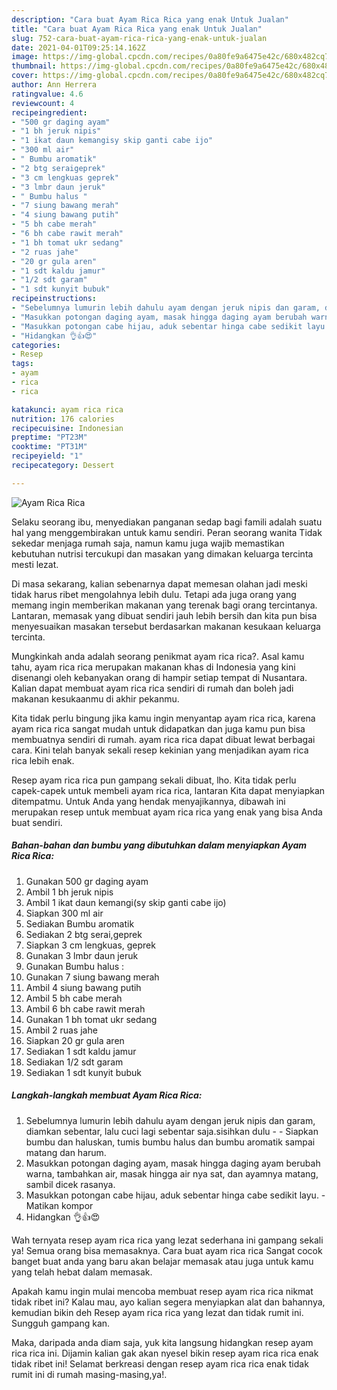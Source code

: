 ```yaml
---
description: "Cara buat Ayam Rica Rica yang enak Untuk Jualan"
title: "Cara buat Ayam Rica Rica yang enak Untuk Jualan"
slug: 752-cara-buat-ayam-rica-rica-yang-enak-untuk-jualan
date: 2021-04-01T09:25:14.162Z
image: https://img-global.cpcdn.com/recipes/0a80fe9a6475e42c/680x482cq70/ayam-rica-rica-foto-resep-utama.jpg
thumbnail: https://img-global.cpcdn.com/recipes/0a80fe9a6475e42c/680x482cq70/ayam-rica-rica-foto-resep-utama.jpg
cover: https://img-global.cpcdn.com/recipes/0a80fe9a6475e42c/680x482cq70/ayam-rica-rica-foto-resep-utama.jpg
author: Ann Herrera
ratingvalue: 4.6
reviewcount: 4
recipeingredient:
- "500 gr daging ayam"
- "1 bh jeruk nipis"
- "1 ikat daun kemangisy skip ganti cabe ijo"
- "300 ml air"
- " Bumbu aromatik"
- "2 btg seraigeprek"
- "3 cm lengkuas geprek"
- "3 lmbr daun jeruk"
- " Bumbu halus "
- "7 siung bawang merah"
- "4 siung bawang putih"
- "5 bh cabe merah"
- "6 bh cabe rawit merah"
- "1 bh tomat ukr sedang"
- "2 ruas jahe"
- "20 gr gula aren"
- "1 sdt kaldu jamur"
- "1/2 sdt garam"
- "1 sdt kunyit bubuk"
recipeinstructions:
- "Sebelumnya lumurin lebih dahulu ayam dengan jeruk nipis dan garam, diamkan sebentar, lalu cuci lagi sebentar saja.sisihkan dulu  Siapkan bumbu dan haluskan, tumis bumbu halus dan bumbu aromatik sampai matang dan harum."
- "Masukkan potongan daging ayam, masak hingga daging ayam berubah warna, tambahkan air, masak hingga air nya sat, dan ayamnya matang, sambil dicek rasanya."
- "Masukkan potongan cabe hijau, aduk sebentar hinga cabe sedikit layu.  Matikan kompor"
- "Hidangkan 👌👍😍"
categories:
- Resep
tags:
- ayam
- rica
- rica

katakunci: ayam rica rica 
nutrition: 176 calories
recipecuisine: Indonesian
preptime: "PT23M"
cooktime: "PT31M"
recipeyield: "1"
recipecategory: Dessert

---
```



![Ayam Rica Rica](https://img-global.cpcdn.com/recipes/0a80fe9a6475e42c/680x482cq70/ayam-rica-rica-foto-resep-utama.jpg)

Selaku seorang ibu, menyediakan panganan sedap bagi famili adalah suatu hal yang menggembirakan untuk kamu sendiri. Peran seorang  wanita Tidak sekedar menjaga rumah saja, namun kamu juga wajib memastikan kebutuhan nutrisi tercukupi dan masakan yang dimakan keluarga tercinta mesti lezat.

Di masa  sekarang, kalian sebenarnya dapat memesan olahan jadi meski tidak harus ribet mengolahnya lebih dulu. Tetapi ada juga orang yang memang ingin memberikan makanan yang terenak bagi orang tercintanya. Lantaran, memasak yang dibuat sendiri jauh lebih bersih dan kita pun bisa menyesuaikan masakan tersebut berdasarkan makanan kesukaan keluarga tercinta. 



Mungkinkah anda adalah seorang penikmat ayam rica rica?. Asal kamu tahu, ayam rica rica merupakan makanan khas di Indonesia yang kini disenangi oleh kebanyakan orang di hampir setiap tempat di Nusantara. Kalian dapat membuat ayam rica rica sendiri di rumah dan boleh jadi makanan kesukaanmu di akhir pekanmu.

Kita tidak perlu bingung jika kamu ingin menyantap ayam rica rica, karena ayam rica rica sangat mudah untuk didapatkan dan juga kamu pun bisa membuatnya sendiri di rumah. ayam rica rica dapat dibuat lewat berbagai cara. Kini telah banyak sekali resep kekinian yang menjadikan ayam rica rica lebih enak.

Resep ayam rica rica pun gampang sekali dibuat, lho. Kita tidak perlu capek-capek untuk membeli ayam rica rica, lantaran Kita dapat menyiapkan ditempatmu. Untuk Anda yang hendak menyajikannya, dibawah ini merupakan resep untuk membuat ayam rica rica yang enak yang bisa Anda buat sendiri.

<!--inarticleads1-->

##### Bahan-bahan dan bumbu yang dibutuhkan dalam menyiapkan Ayam Rica Rica:

1. Gunakan 500 gr daging ayam
1. Ambil 1 bh jeruk nipis
1. Ambil 1 ikat daun kemangi(sy skip ganti cabe ijo)
1. Siapkan 300 ml air
1. Sediakan  Bumbu aromatik
1. Sediakan 2 btg serai,geprek
1. Siapkan 3 cm lengkuas, geprek
1. Gunakan 3 lmbr daun jeruk
1. Gunakan  Bumbu halus :
1. Gunakan 7 siung bawang merah
1. Ambil 4 siung bawang putih
1. Ambil 5 bh cabe merah
1. Ambil 6 bh cabe rawit merah
1. Gunakan 1 bh tomat ukr sedang
1. Ambil 2 ruas jahe
1. Siapkan 20 gr gula aren
1. Sediakan 1 sdt kaldu jamur
1. Sediakan 1/2 sdt garam
1. Sediakan 1 sdt kunyit bubuk




<!--inarticleads2-->

##### Langkah-langkah membuat Ayam Rica Rica:

1. Sebelumnya lumurin lebih dahulu ayam dengan jeruk nipis dan garam, diamkan sebentar, lalu cuci lagi sebentar saja.sisihkan dulu -  - Siapkan bumbu dan haluskan, tumis bumbu halus dan bumbu aromatik sampai matang dan harum.
1. Masukkan potongan daging ayam, masak hingga daging ayam berubah warna, tambahkan air, masak hingga air nya sat, dan ayamnya matang, sambil dicek rasanya.
1. Masukkan potongan cabe hijau, aduk sebentar hinga cabe sedikit layu.  - Matikan kompor
1. Hidangkan 👌👍😍




Wah ternyata resep ayam rica rica yang lezat sederhana ini gampang sekali ya! Semua orang bisa memasaknya. Cara buat ayam rica rica Sangat cocok banget buat anda yang baru akan belajar memasak atau juga untuk kamu yang telah hebat dalam memasak.

Apakah kamu ingin mulai mencoba membuat resep ayam rica rica nikmat tidak ribet ini? Kalau mau, ayo kalian segera menyiapkan alat dan bahannya, kemudian bikin deh Resep ayam rica rica yang lezat dan tidak rumit ini. Sungguh gampang kan. 

Maka, daripada anda diam saja, yuk kita langsung hidangkan resep ayam rica rica ini. Dijamin kalian gak akan nyesel bikin resep ayam rica rica enak tidak ribet ini! Selamat berkreasi dengan resep ayam rica rica enak tidak rumit ini di rumah masing-masing,ya!.

